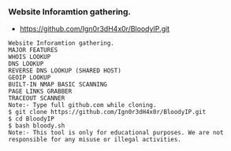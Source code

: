 ### Website Inforamtion gathering.
* https://github.com/Ign0r3dH4x0r/BloodyIP.git
```
Website Inforamtion gathering.
MAJOR FEATURES
WHOIS LOOKUP
DNS LOOKUP
REVERSE DNS LOOKUP (SHARED HOST)
GEOIP LOOKUP
BUILT-IN NMAP BASIC SCANNING
PAGE LINKS GRABBER
TRACEOUT SCANNER
Note:- Type full github.com while cloning.
$ git clone https://github.com/Ign0r3dH4x0r/BloodyIP.git
$ cd BloodyIP
$ bash bloody.sh
Note:- This tool is only for educational purposes. We are not responsible for any misuse or illegal activities.
```
